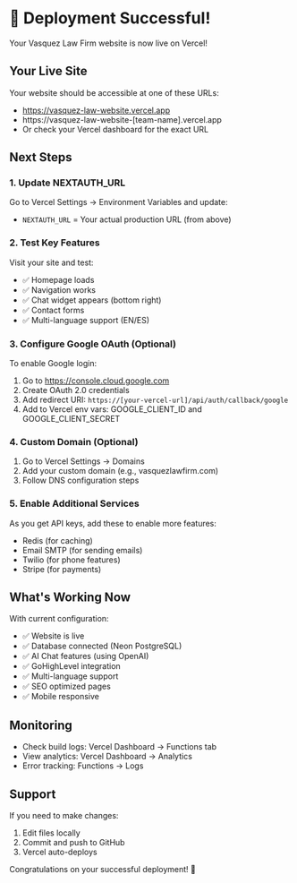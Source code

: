 # 🎉 Deployment Successful!

Your Vasquez Law Firm website is now live on Vercel!

## Your Live Site

Your website should be accessible at one of these URLs:

- https://vasquez-law-website.vercel.app
- https://vasquez-law-website-[team-name].vercel.app
- Or check your Vercel dashboard for the exact URL

## Next Steps

### 1. Update NEXTAUTH_URL

Go to Vercel Settings → Environment Variables and update:

- `NEXTAUTH_URL` = Your actual production URL (from above)

### 2. Test Key Features

Visit your site and test:

- ✅ Homepage loads
- ✅ Navigation works
- ✅ Chat widget appears (bottom right)
- ✅ Contact forms
- ✅ Multi-language support (EN/ES)

### 3. Configure Google OAuth (Optional)

To enable Google login:

1. Go to https://console.cloud.google.com
2. Create OAuth 2.0 credentials
3. Add redirect URI: `https://[your-vercel-url]/api/auth/callback/google`
4. Add to Vercel env vars: GOOGLE_CLIENT_ID and GOOGLE_CLIENT_SECRET

### 4. Custom Domain (Optional)

1. Go to Vercel Settings → Domains
2. Add your custom domain (e.g., vasquezlawfirm.com)
3. Follow DNS configuration steps

### 5. Enable Additional Services

As you get API keys, add these to enable more features:

- Redis (for caching)
- Email SMTP (for sending emails)
- Twilio (for phone features)
- Stripe (for payments)

## What's Working Now

With current configuration:

- ✅ Website is live
- ✅ Database connected (Neon PostgreSQL)
- ✅ AI Chat features (using OpenAI)
- ✅ GoHighLevel integration
- ✅ Multi-language support
- ✅ SEO optimized pages
- ✅ Mobile responsive

## Monitoring

- Check build logs: Vercel Dashboard → Functions tab
- View analytics: Vercel Dashboard → Analytics
- Error tracking: Functions → Logs

## Support

If you need to make changes:

1. Edit files locally
2. Commit and push to GitHub
3. Vercel auto-deploys

Congratulations on your successful deployment! 🚀
